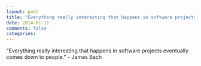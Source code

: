 ```yaml
---
layout: post
title: "Everything really interesting that happens in software projects eventually comes down to people."
date: 2014-01-11
comments: false
categories: 
---
```


<span class='quote'>"Everything really interesting that happens in software projects eventually comes down to people."</span>
<span class='by'>- James Bach</span>
